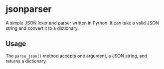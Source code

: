 # jsonparser
A simple JSON lexer and parser written in Python. It can take a valid JSON string and convert it to a dictionary.

## Usage
The `parse_json()` method accepts one argument, a JSON string, and returns a dictionary.